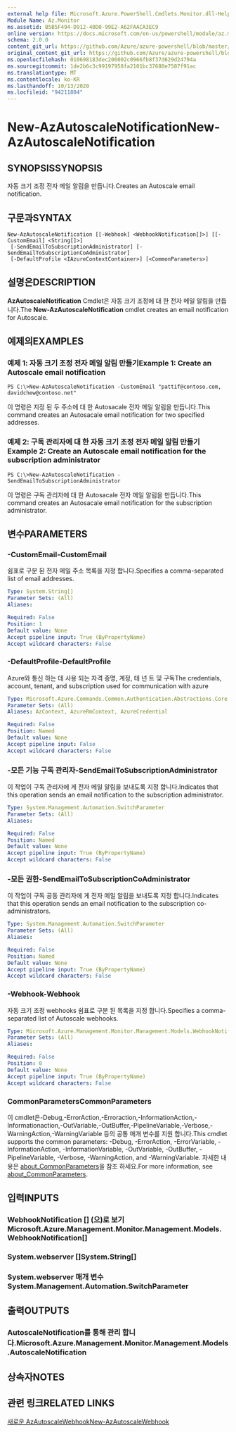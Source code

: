 ```yaml
---
external help file: Microsoft.Azure.PowerShell.Cmdlets.Monitor.dll-Help.xml
Module Name: Az.Monitor
ms.assetid: B5B5F494-D912-40D0-99E2-A62FAACA3EC9
online version: https://docs.microsoft.com/en-us/powershell/module/az.monitor/new-azautoscalenotification
schema: 2.0.0
content_git_url: https://github.com/Azure/azure-powershell/blob/master/src/Monitor/Monitor/help/New-AzAutoscaleNotification.md
original_content_git_url: https://github.com/Azure/azure-powershell/blob/master/src/Monitor/Monitor/help/New-AzAutoscaleNotification.md
ms.openlocfilehash: 010698183dec206002c0966fb8f37d629d24794a
ms.sourcegitcommit: 1de2b6c3c99197958fa2101bc37680e7507f91ac
ms.translationtype: MT
ms.contentlocale: ko-KR
ms.lasthandoff: 10/13/2020
ms.locfileid: "94211804"
---
```

# <span data-ttu-id="b475c-101">New-AzAutoscaleNotification</span><span class="sxs-lookup"><span data-stu-id="b475c-101">New-AzAutoscaleNotification</span></span>

## <span data-ttu-id="b475c-102">SYNOPSIS</span><span class="sxs-lookup"><span data-stu-id="b475c-102">SYNOPSIS</span></span>
<span data-ttu-id="b475c-103">자동 크기 조정 전자 메일 알림을 만듭니다.</span><span class="sxs-lookup"><span data-stu-id="b475c-103">Creates an Autoscale email notification.</span></span>

## <span data-ttu-id="b475c-104">구문과</span><span class="sxs-lookup"><span data-stu-id="b475c-104">SYNTAX</span></span>

```
New-AzAutoscaleNotification [[-Webhook] <WebhookNotification[]>] [[-CustomEmail] <String[]>]
 [-SendEmailToSubscriptionAdministrator] [-SendEmailToSubscriptionCoAdministrator]
 [-DefaultProfile <IAzureContextContainer>] [<CommonParameters>]
```

## <span data-ttu-id="b475c-105">설명은</span><span class="sxs-lookup"><span data-stu-id="b475c-105">DESCRIPTION</span></span>
<span data-ttu-id="b475c-106">**AzAutoscaleNotification** Cmdlet은 자동 크기 조정에 대 한 전자 메일 알림을 만듭니다.</span><span class="sxs-lookup"><span data-stu-id="b475c-106">The **New-AzAutoscaleNotification** cmdlet creates an email notification for Autoscale.</span></span>

## <span data-ttu-id="b475c-107">예제의</span><span class="sxs-lookup"><span data-stu-id="b475c-107">EXAMPLES</span></span>

### <span data-ttu-id="b475c-108">예제 1: 자동 크기 조정 전자 메일 알림 만들기</span><span class="sxs-lookup"><span data-stu-id="b475c-108">Example 1: Create an Autoscale email notification</span></span>
```
PS C:\>New-AzAutoscaleNotification -CustomEmail "pattif@contoso.com, davidchew@contoso.net"
```

<span data-ttu-id="b475c-109">이 명령은 지정 된 두 주소에 대 한 Autosacale 전자 메일 알림을 만듭니다.</span><span class="sxs-lookup"><span data-stu-id="b475c-109">This command creates an Autosacale email notification for two specified addresses.</span></span>

### <span data-ttu-id="b475c-110">예제 2: 구독 관리자에 대 한 자동 크기 조정 전자 메일 알림 만들기</span><span class="sxs-lookup"><span data-stu-id="b475c-110">Example 2: Create an Autoscale email notification for the subscription administrator</span></span>
```
PS C:\>New-AzAutoscaleNotification -SendEmailToSubscriptionAdministrator
```

<span data-ttu-id="b475c-111">이 명령은 구독 관리자에 대 한 Autosacale 전자 메일 알림을 만듭니다.</span><span class="sxs-lookup"><span data-stu-id="b475c-111">This command creates an Autosacale email notification for the subscription administrator.</span></span>

## <span data-ttu-id="b475c-112">변수</span><span class="sxs-lookup"><span data-stu-id="b475c-112">PARAMETERS</span></span>

### <span data-ttu-id="b475c-113">-CustomEmail</span><span class="sxs-lookup"><span data-stu-id="b475c-113">-CustomEmail</span></span>
<span data-ttu-id="b475c-114">쉼표로 구분 된 전자 메일 주소 목록을 지정 합니다.</span><span class="sxs-lookup"><span data-stu-id="b475c-114">Specifies a comma-separated list of email addresses.</span></span>

```yaml
Type: System.String[]
Parameter Sets: (All)
Aliases:

Required: False
Position: 1
Default value: None
Accept pipeline input: True (ByPropertyName)
Accept wildcard characters: False
```

### <span data-ttu-id="b475c-115">-DefaultProfile</span><span class="sxs-lookup"><span data-stu-id="b475c-115">-DefaultProfile</span></span>
<span data-ttu-id="b475c-116">Azure와 통신 하는 데 사용 되는 자격 증명, 계정, 테 넌 트 및 구독</span><span class="sxs-lookup"><span data-stu-id="b475c-116">The credentials, account, tenant, and subscription used for communication with azure</span></span>

```yaml
Type: Microsoft.Azure.Commands.Common.Authentication.Abstractions.Core.IAzureContextContainer
Parameter Sets: (All)
Aliases: AzContext, AzureRmContext, AzureCredential

Required: False
Position: Named
Default value: None
Accept pipeline input: False
Accept wildcard characters: False
```

### <span data-ttu-id="b475c-117">-모든 기능 구독 관리자</span><span class="sxs-lookup"><span data-stu-id="b475c-117">-SendEmailToSubscriptionAdministrator</span></span>
<span data-ttu-id="b475c-118">이 작업이 구독 관리자에 게 전자 메일 알림을 보내도록 지정 합니다.</span><span class="sxs-lookup"><span data-stu-id="b475c-118">Indicates that this operation sends an email notification to the subscription administrator.</span></span>

```yaml
Type: System.Management.Automation.SwitchParameter
Parameter Sets: (All)
Aliases:

Required: False
Position: Named
Default value: None
Accept pipeline input: True (ByPropertyName)
Accept wildcard characters: False
```

### <span data-ttu-id="b475c-119">-모든 권한</span><span class="sxs-lookup"><span data-stu-id="b475c-119">-SendEmailToSubscriptionCoAdministrator</span></span>
<span data-ttu-id="b475c-120">이 작업이 구독 공동 관리자에 게 전자 메일 알림을 보내도록 지정 합니다.</span><span class="sxs-lookup"><span data-stu-id="b475c-120">Indicates that this operation sends an email notification to the subscription co-administrators.</span></span>

```yaml
Type: System.Management.Automation.SwitchParameter
Parameter Sets: (All)
Aliases:

Required: False
Position: Named
Default value: None
Accept pipeline input: True (ByPropertyName)
Accept wildcard characters: False
```

### <span data-ttu-id="b475c-121">-Webhook</span><span class="sxs-lookup"><span data-stu-id="b475c-121">-Webhook</span></span>
<span data-ttu-id="b475c-122">자동 크기 조정 webhooks 쉼표로 구분 된 목록을 지정 합니다.</span><span class="sxs-lookup"><span data-stu-id="b475c-122">Specifies a comma-separated list of Autoscale webhooks.</span></span>

```yaml
Type: Microsoft.Azure.Management.Monitor.Management.Models.WebhookNotification[]
Parameter Sets: (All)
Aliases:

Required: False
Position: 0
Default value: None
Accept pipeline input: True (ByPropertyName)
Accept wildcard characters: False
```

### <span data-ttu-id="b475c-123">CommonParameters</span><span class="sxs-lookup"><span data-stu-id="b475c-123">CommonParameters</span></span>
<span data-ttu-id="b475c-124">이 cmdlet은-Debug,-ErrorAction,-Erroraction,-InformationAction,-Informationaction,-OutVariable,-OutBuffer,-PipelineVariable,-Verbose,-WarningAction,-WarningVariable 등의 공통 매개 변수를 지원 합니다.</span><span class="sxs-lookup"><span data-stu-id="b475c-124">This cmdlet supports the common parameters: -Debug, -ErrorAction, -ErrorVariable, -InformationAction, -InformationVariable, -OutVariable, -OutBuffer, -PipelineVariable, -Verbose, -WarningAction, and -WarningVariable.</span></span> <span data-ttu-id="b475c-125">자세한 내용은 [about_CommonParameters](http://go.microsoft.com/fwlink/?LinkID=113216)을 참조 하세요.</span><span class="sxs-lookup"><span data-stu-id="b475c-125">For more information, see [about_CommonParameters](http://go.microsoft.com/fwlink/?LinkID=113216).</span></span>

## <span data-ttu-id="b475c-126">입력</span><span class="sxs-lookup"><span data-stu-id="b475c-126">INPUTS</span></span>

### <span data-ttu-id="b475c-127">WebhookNotification [] (으)로 보기</span><span class="sxs-lookup"><span data-stu-id="b475c-127">Microsoft.Azure.Management.Monitor.Management.Models.WebhookNotification[]</span></span>

### <span data-ttu-id="b475c-128">System.webserver []</span><span class="sxs-lookup"><span data-stu-id="b475c-128">System.String[]</span></span>

### <span data-ttu-id="b475c-129">System.webserver 매개 변수</span><span class="sxs-lookup"><span data-stu-id="b475c-129">System.Management.Automation.SwitchParameter</span></span>

## <span data-ttu-id="b475c-130">출력</span><span class="sxs-lookup"><span data-stu-id="b475c-130">OUTPUTS</span></span>

### <span data-ttu-id="b475c-131">AutoscaleNotification를 통해 관리 합니다.</span><span class="sxs-lookup"><span data-stu-id="b475c-131">Microsoft.Azure.Management.Monitor.Management.Models.AutoscaleNotification</span></span>

## <span data-ttu-id="b475c-132">상속자</span><span class="sxs-lookup"><span data-stu-id="b475c-132">NOTES</span></span>

## <span data-ttu-id="b475c-133">관련 링크</span><span class="sxs-lookup"><span data-stu-id="b475c-133">RELATED LINKS</span></span>

[<span data-ttu-id="b475c-134">새로운 AzAutoscaleWebhook</span><span class="sxs-lookup"><span data-stu-id="b475c-134">New-AzAutoscaleWebhook</span></span>](./New-AzAutoscaleWebhook.md)


